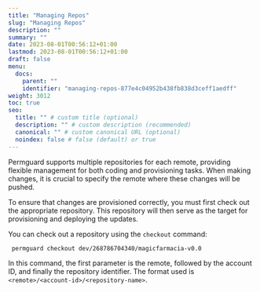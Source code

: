```yaml
---
title: "Managing Repos"
slug: "Managing Repos"
description: ""
summary: ""
date: 2023-08-01T00:56:12+01:00
lastmod: 2023-08-01T00:56:12+01:00
draft: false
menu:
  docs:
    parent: ""
    identifier: "managing-repos-877e4c04952b438fb838d3ceff1aedff"
weight: 3012
toc: true
seo:
  title: "" # custom title (optional)
  description: "" # custom description (recommended)
  canonical: "" # custom canonical URL (optional)
  noindex: false # false (default) or true
---
```


Permguard supports multiple repositories for each remote, providing flexible management for both coding and provisioning tasks. When making changes, it is crucial to specify the remote where these changes will be pushed.

To ensure that changes are provisioned correctly, you must first check out the appropriate repository. This repository will then serve as the target for provisioning and deploying the updates.

You can check out a repository using the `checkout` command:

```bash
 permguard checkout dev/268786704340/magicfarmacia-v0.0
```

In this command, the first parameter is the remote, followed by the account ID, and finally the repository identifier. The format used is `<remote>/<account-id>/<repository-name>`.
